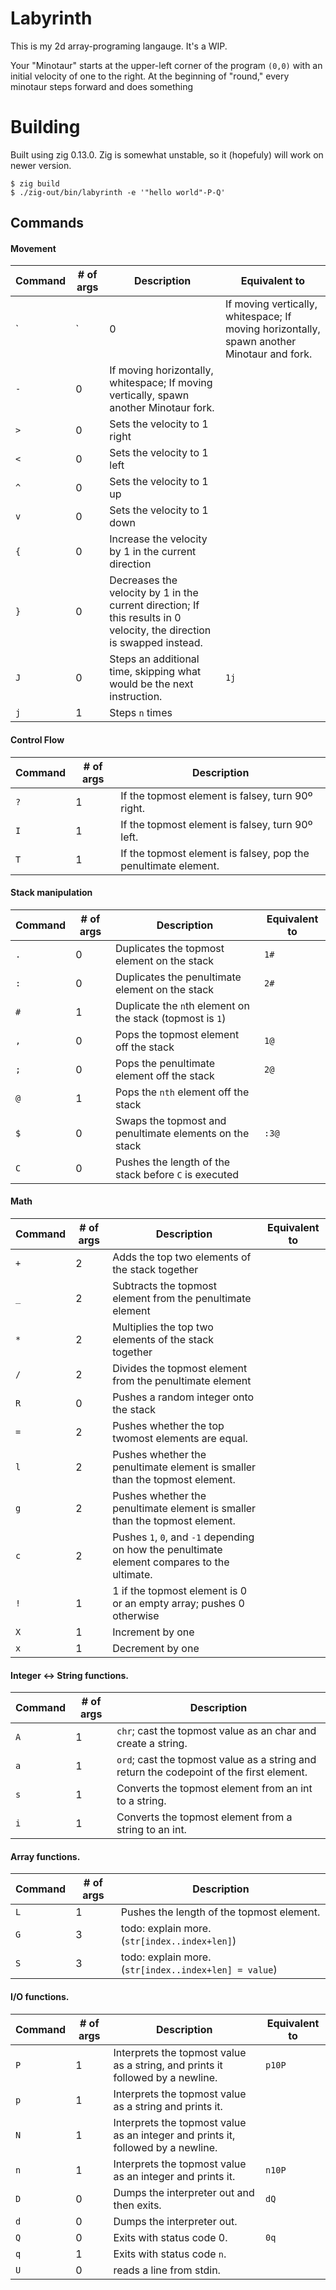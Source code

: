 # Labyrinth
This is my 2d array-programing langauge. It's a WIP.

Your "Minotaur" starts at the upper-left corner of the program `(0,0)` with an initial velocity of one to the right. At the beginning of "round," every minotaur steps forward and does something


# Building
Built using zig 0.13.0. Zig is somewhat unstable, so it (hopefuly) will work on newer version.

```
$ zig build
$ ./zig-out/bin/labyrinth -e '"hello world"-P-Q'
```

## Commands
#### Movement
| Command | # of args | Description | Equivalent to |
| ------- | --------- | ----------- | ------------- |
| `|` | 0 | If moving vertically, whitespace; If moving horizontally, spawn another Minotaur and fork. |
| `-` | 0 | If moving horizontally, whitespace; If moving vertically, spawn another Minotaur fork. |
| `>` | 0 | Sets the velocity to 1 right |
| `<` | 0 | Sets the velocity to 1 left |
| `^` | 0 | Sets the velocity to 1 up |
| `v` | 0 | Sets the velocity to 1 down |
| `{` | 0 | Increase the velocity by 1 in the current direction |
| `}` | 0 | Decreases the velocity by 1 in the current direction; If this results in 0 velocity, the direction is swapped instead. |
| `J` | 0 | Steps an additional time, skipping what would be the next instruction. | `1j` |
| `j` | 1 | Steps `n` times |

#### Control Flow
| Command | # of args | Description |
| ------- | --------- | ----------- |
| `?` | 1 | If the topmost element is falsey, turn 90º right. |
| `I` | 1 | If the topmost element is falsey, turn 90º left. |
| `T` | 1 | If the topmost element is falsey, pop the penultimate element. |

#### Stack manipulation
| Command | # of args | Description | Equivalent to |
| ------- | --------- | ----------- | ------------- |
| `.` | 0 | Duplicates the topmost element on the stack | `1#` |
| `:` | 0 | Duplicates the penultimate element on the stack | `2#` |
| `#` | 1 | Duplicate the `n`th element on the stack (topmost is `1`) |
| `,` | 0 | Pops the topmost element off the stack | `1@` |
| `;` | 0 | Pops the penultimate element off the stack | `2@` |
| `@` | 1 | Pops the `nth` element off the stack |
| `$` | 0 | Swaps the topmost and penultimate elements on the stack | `:3@` |
| `C` | 0 | Pushes the length of the stack before `C` is executed |

#### Math
| Command | # of args | Description | Equivalent to |
| ------- | --------- | ----------- | ------------- |
| `+` | 2 | Adds the top two elements of the stack together |
| `_` | 2 | Subtracts the topmost element from the penultimate element |
| `*` | 2 | Multiplies the top two elements of the stack together |
| `/` | 2 | Divides the topmost element from the penultimate element |
| `R` | 0 | Pushes a random integer onto the stack |
| `=` | 2 | Pushes whether the top twomost elements are equal. |
| `l` | 2 | Pushes whether the penultimate element is smaller than the topmost element. |
| `g` | 2 | Pushes whether the penultimate element is smaller than the topmost element. |
| `c` | 2 | Pushes `1`, `0`, and `-1` depending on how the penultimate element compares to the ultimate. |
| `!` | 1 | 1 if the topmost element is 0 or an empty array; pushes 0 otherwise |
| `X` | 1 | Increment by one |
| `x` | 1 | Decrement by one |

#### Integer <-> String functions.
| Command | # of args | Description |
| ------- | --------- | ----------- |
| `A` | 1 | `chr`; cast the topmost value as an char and create a string. |
| `a` | 1 | `ord`; cast the topmost value as a string and return the codepoint of the first element. |
| `s` | 1 | Converts the topmost element from an int to a string. |
| `i` | 1 | Converts the topmost element from a string to an int. |

#### Array functions.
| Command | # of args | Description |
| ------- | --------- | ----------- |
| `L` | 1 | Pushes the length of the topmost element. |
| `G` | 3 | todo: explain more. (`str[index..index+len]`) |
| `S` | 3 | todo: explain more. (`str[index..index+len] = value`) |

#### I/O functions.
| Command | # of args | Description | Equivalent to |
| ------- | --------- | ----------- | ------------- |
| `P` | 1 | Interprets the topmost value as a string, and prints it followed by a newline. | `p10P` |
| `p` | 1 | Interprets the topmost value as a string and prints it. |
| `N` | 1 | Interprets the topmost value as an integer and prints it, followed by a newline. |
| `n` | 1 | Interprets the topmost value as an integer and prints it. | `n10P` |
| `D` | 0 | Dumps the interpreter out and then exits. | `dQ` |
| `d` | 0 | Dumps the interpreter out. |
| `Q` | 0 | Exits with status code 0. | `0q` |
| `q` | 1 | Exits with status code `n`. |
| `U` | 0 | reads a line from stdin. |
